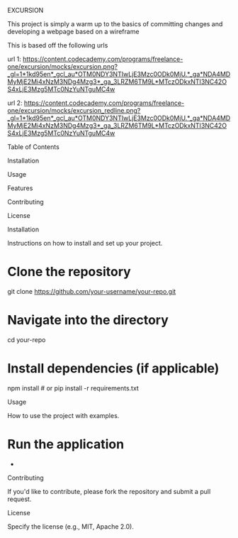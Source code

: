 EXCURSION

This project is simply a warm up to the basics of committing changes and developing a webpage based on a wireframe

This is based off the following urls

url 1: https://content.codecademy.com/programs/freelance-one/excursion/mocks/excursion.png?_gl=1*1kd95en*_gcl_au*OTM0NDY3NTIwLjE3Mzc0ODk0MjU.*_ga*NDA4MDMyMjE2Mi4xNzM3NDg4Mzg3*_ga_3LRZM6TM9L*MTczODkxNTI3NC42OS4xLjE3Mzg5MTc0NzYuNTguMC4w

url 2: https://content.codecademy.com/programs/freelance-one/excursion/mocks/excursion_redline.png?_gl=1*1kd95en*_gcl_au*OTM0NDY3NTIwLjE3Mzc0ODk0MjU.*_ga*NDA4MDMyMjE2Mi4xNzM3NDg4Mzg3*_ga_3LRZM6TM9L*MTczODkxNTI3NC42OS4xLjE3Mzg5MTc0NzYuNTguMC4w


Table of Contents

Installation

Usage

Features

Contributing

License

Installation

Instructions on how to install and set up your project.

# Clone the repository
git clone https://github.com/your-username/your-repo.git

# Navigate into the directory
cd your-repo

# Install dependencies (if applicable)
npm install  # or pip install -r requirements.txt

Usage

How to use the project with examples.

# Run the application
-



Contributing

If you'd like to contribute, please fork the repository and submit a pull request.

License

Specify the license (e.g., MIT, Apache 2.0).
